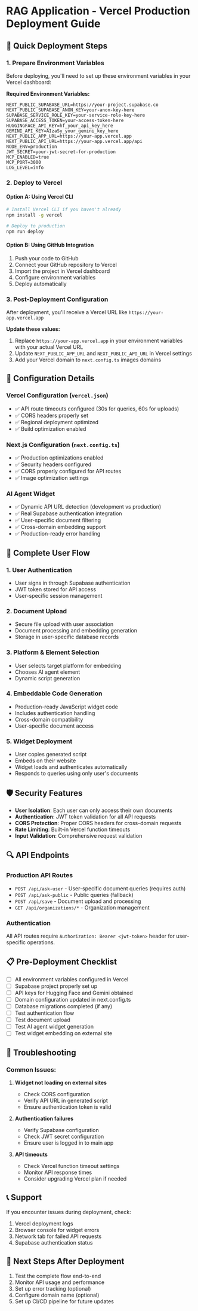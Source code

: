 # RAG Application - Vercel Production Deployment Guide

## 🚀 Quick Deployment Steps

### 1. Prepare Environment Variables

Before deploying, you'll need to set up these environment variables in your Vercel dashboard:

**Required Environment Variables:**

```
NEXT_PUBLIC_SUPABASE_URL=https://your-project.supabase.co
NEXT_PUBLIC_SUPABASE_ANON_KEY=your-anon-key-here
SUPABASE_SERVICE_ROLE_KEY=your-service-role-key-here
SUPABASE_ACCESS_TOKEN=your-access-token-here
HUGGINGFACE_API_KEY=hf_your_api_key_here
GEMINI_API_KEY=AIzaSy_your_gemini_key_here
NEXT_PUBLIC_APP_URL=https://your-app.vercel.app
NEXT_PUBLIC_API_URL=https://your-app.vercel.app/api
NODE_ENV=production
JWT_SECRET=your-jwt-secret-for-production
MCP_ENABLED=true
MCP_PORT=3000
LOG_LEVEL=info
```

### 2. Deploy to Vercel

#### Option A: Using Vercel CLI

```bash
# Install Vercel CLI if you haven't already
npm install -g vercel

# Deploy to production
npm run deploy
```

#### Option B: Using GitHub Integration

1. Push your code to GitHub
2. Connect your GitHub repository to Vercel
3. Import the project in Vercel dashboard
4. Configure environment variables
5. Deploy automatically

### 3. Post-Deployment Configuration

After deployment, you'll receive a Vercel URL like `https://your-app.vercel.app`

**Update these values:**

1. Replace `https://your-app.vercel.app` in your environment variables with your actual Vercel URL
2. Update `NEXT_PUBLIC_APP_URL` and `NEXT_PUBLIC_API_URL` in Vercel settings
3. Add your Vercel domain to `next.config.ts` images domains

## 🔧 Configuration Details

### Vercel Configuration (`vercel.json`)

- ✅ API route timeouts configured (30s for queries, 60s for uploads)
- ✅ CORS headers properly set
- ✅ Regional deployment optimized
- ✅ Build optimization enabled

### Next.js Configuration (`next.config.ts`)

- ✅ Production optimizations enabled
- ✅ Security headers configured
- ✅ CORS properly configured for API routes
- ✅ Image optimization settings

### AI Agent Widget

- ✅ Dynamic API URL detection (development vs production)
- ✅ Real Supabase authentication integration
- ✅ User-specific document filtering
- ✅ Cross-domain embedding support
- ✅ Production-ready error handling

## 🔄 Complete User Flow

### 1. User Authentication

- User signs in through Supabase authentication
- JWT token stored for API access
- User-specific session management

### 2. Document Upload

- Secure file upload with user association
- Document processing and embedding generation
- Storage in user-specific database records

### 3. Platform & Element Selection

- User selects target platform for embedding
- Chooses AI agent element
- Dynamic script generation

### 4. Embeddable Code Generation

- Production-ready JavaScript widget code
- Includes authentication handling
- Cross-domain compatibility
- User-specific document access

### 5. Widget Deployment

- User copies generated script
- Embeds on their website
- Widget loads and authenticates automatically
- Responds to queries using only user's documents

## 🛡️ Security Features

- **User Isolation**: Each user can only access their own documents
- **Authentication**: JWT token validation for all API requests
- **CORS Protection**: Proper CORS headers for cross-domain requests
- **Rate Limiting**: Built-in Vercel function timeouts
- **Input Validation**: Comprehensive request validation

## 🔍 API Endpoints

### Production API Routes

- `POST /api/ask-user` - User-specific document queries (requires auth)
- `POST /api/ask-public` - Public queries (fallback)
- `POST /api/save` - Document upload and processing
- `GET /api/organizations/*` - Organization management

### Authentication

All API routes require `Authorization: Bearer <jwt-token>` header for user-specific operations.

## 📋 Pre-Deployment Checklist

- [ ] All environment variables configured in Vercel
- [ ] Supabase project properly set up
- [ ] API keys for Hugging Face and Gemini obtained
- [ ] Domain configuration updated in next.config.ts
- [ ] Database migrations completed (if any)
- [ ] Test authentication flow
- [ ] Test document upload
- [ ] Test AI agent widget generation
- [ ] Test widget embedding on external site

## 🚨 Troubleshooting

### Common Issues:

1. **Widget not loading on external sites**
   - Check CORS configuration
   - Verify API URL in generated script
   - Ensure authentication token is valid

2. **Authentication failures**
   - Verify Supabase configuration
   - Check JWT secret configuration
   - Ensure user is logged in to main app

3. **API timeouts**
   - Check Vercel function timeout settings
   - Monitor API response times
   - Consider upgrading Vercel plan if needed

## 📞 Support

If you encounter issues during deployment, check:

1. Vercel deployment logs
2. Browser console for widget errors
3. Network tab for failed API requests
4. Supabase authentication status

## 🎯 Next Steps After Deployment

1. Test the complete flow end-to-end
2. Monitor API usage and performance
3. Set up error tracking (optional)
4. Configure domain name (optional)
5. Set up CI/CD pipeline for future updates

